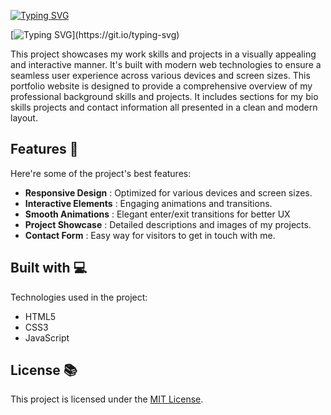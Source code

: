 <a href="https://git.io/typing-svg"><img src="https://readme-typing-svg.herokuapp.com?font=Poppins&weight=500&size=60&pause=1000&center=true&vCenter=true&random=false&width=1200&height=80&lines=My+Portfolio" alt="Typing SVG" /></a>

[![Typing SVG](https://readme-typing-svg.herokuapp.com?size=32&vCenter=true&width=760&lines=Welcome+to+My+Portfolio+Website+!;)](https://git.io/typing-svg)


<p id="description">This project showcases my work skills and projects in a visually appealing and interactive manner. It's built with modern web technologies to ensure a seamless user experience across various devices and screen sizes. This portfolio website is designed to provide a comprehensive overview of my professional background skills and projects. It includes sections for my bio skills projects and contact information all presented in a clean and modern layout.</p>
 

## Features 🌟

Here're some of the project's best features:

*   **Responsive Design** : Optimized for various devices and screen sizes.
*   **Interactive Elements** : Engaging animations and transitions.
*   **Smooth Animations** : Elegant enter/exit transitions for better UX
*   **Project Showcase** : Detailed descriptions and images of my projects.
*   **Contact Form** : Easy way for visitors to get in touch with me.

  
## Built with 💻

Technologies used in the project:

*   HTML5
*   CSS3
*   JavaScript



## License 📚

This project is licensed under the [MIT License](LICENSE).
